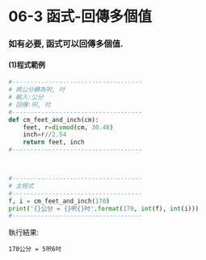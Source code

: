 # 06-3 函式-回傳多個值


### 如有必要, 函式可以回傳多個值.


#### (1)程式範例

```python
#------------------------------------
# 將公分轉為呎, 吋
# 輸入:公分
# 回傳:呎, 吋
#------------------------------------
def cm_feet_and_inch(cm):
    feet, r=divmod(cm, 30.48)
    inch=r//2.54
    return feet, inch
#------------------------------------



#------------------------------------
# 主程式
#------------------------------------
f, i = cm_feet_and_inch(170)
print('{}公分 = {}呎{}吋'.format(170, int(f), int(i)))
#------------------------------------
```


執行結果:
```
170公分 = 5呎6吋
```
